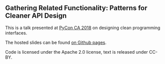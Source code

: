 ## Gathering Related Functionality: Patterns for Cleaner API Design

This is a talk presented at [PyCon CA 2018](https://2018.pycon.ca/) on designing clean programming interfaces.

The hosted slides can be found [on Github pages](https://pganssle-talks.github.io/pycon-ca-2018-clean-apis).

Code is licensed under the Apache 2.0 license, text is released under CC-BY.

